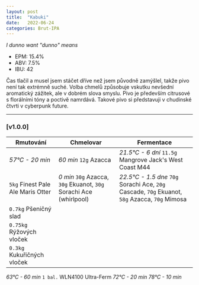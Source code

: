 ```yaml
---
layout: post
title:  "Kabuki"
date:   2022-06-24
categories: Brut-IPA
---
```


*I dunno want "dunno" means*

- EPM: 15.4%
- ABV: 7.5%
- IBU: 42

Čas tlačil a musel jsem stáčet dříve než jsem původně zamýšlel, takže pivo není tak extrémně suché. Volba chmelů způsobuje vskutku nevšední aromatický zážitek, ale v dobrém slova smyslu. Pivo je především citrusové s florálními tóny a poctivě namrdává. Takové pivo si představuji v chudinské čtvrti v cyberpunk future.

***

### [v1.0.0]

Rmutování          | Chmelovar             | Fermentace
---                | ---                   | ---
*57°C - 20 min*    | *60 min* `12g` Azacca | *21.5°C - 6 dní* `11.5g` Mangrove Jack's West Coast M44
`5kg` Finest Pale Ale Maris Otter | *0 min* `30g` Azacca, `30g` Ekuanot, `30g` Sorachi Ace (whirlpool)| *22.5°C - 1.5 dne* `70g` Sorachi Ace, `20g` Cascade, `70g` Ekuanot, `58g` Azacca, `70g` Mimosa  
`0.7kg` Pšeničný slad | | 
`0.75kg` Rýžových vloček | | 
`0.3kg` Kukuřičných vloček | |
*63°C - 60 min* `1 bal.` WLN4100 Ultra-Ferm 
*72°C - 20 min* 
*78°C - 10 min* 
